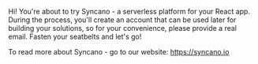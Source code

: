 Hi! 
You're about to try Syncano - a serverless platform for your React app.
During the process, you'll create an account that can be used later for building your solutions, so for your convenience, please provide a real email.
Fasten your seatbelts and let's go!

To read more about Syncano - go to our website: https://syncano.io